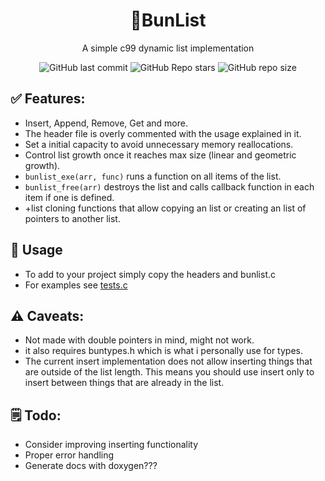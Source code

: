 <h1 align=center>🐇BunList</h1> 
<p align=center>A simple c99 dynamic list implementation</p>
<div align=center>
  
  ![GitHub last commit](https://img.shields.io/github/last-commit/vivivivianne/bunlist?style=for-the-badge&labelColor=101418&color=9ccbfb)
  ![GitHub Repo stars](https://img.shields.io/github/stars/vivivivianne/bunlist?style=for-the-badge&labelColor=101418&color=b9c8da)
  ![GitHub repo size](https://img.shields.io/github/repo-size/vivivivianne/bunlist?style=for-the-badge&labelColor=101418&color=d3bfe6)

</div>

## ✅ Features:

- Insert, Append, Remove, Get and more.
- The header file is overly commented with the usage explained in it.
- Set a initial capacity to avoid unnecessary memory reallocations.
- Control list growth once it reaches max size (linear and geometric growth).
- `bunlist_exe(arr, func)` runs a function on all items of the list.
- `bunlist_free(arr)` destroys the list and calls callback function in each item if one is defined.
- +list cloning functions that allow copying an list or creating an list of pointers to another list.

## 💾 Usage 

- To add to your project simply copy the headers and bunlist.c
- For examples see [tests.c](tests.c)

## ⚠️  Caveats:

- Not made with double pointers in mind, might not work.
- it also requires buntypes.h which is what i personally use for types.
- The current insert implementation does not allow inserting things that are outside of the list length.
This means you should use insert only to insert between things that are already in the list.

## 🗒️ Todo:

- Consider improving inserting functionality
- Proper error handling
- Generate docs with doxygen???
